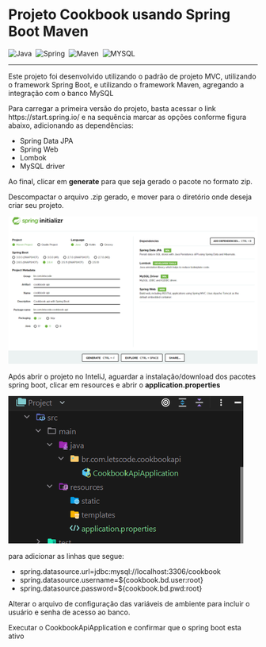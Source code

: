 # Projeto Cookbook usando Spring Boot Maven

![Java](https://img.shields.io/badge/Java-ED8B00?style=for-the-badge&logo=java&logoColor=white)&nbsp;
![Spring](https://img.shields.io/badge/Spring-GREEN?style=for-the-badge&logo=spring&logoColor=white)&nbsp;
![Maven](https://img.shields.io/badge/Maven-000000?style=for-the-badge&logo=maven&logoColor=white)&nbsp;
![MYSQL](https://img.shields.io/badge/MySQL-00758F?style=for-the-badge&logo=mysql&logoColor=white)&nbsp;

<hr>

<p>Este projeto foi desenvolvido utilizando o padrão de projeto MVC, utilizando o framework Spring Boot, e utilizando o framework Maven, agregando a integração com o banco MySQL</p>

<p>Para carregar a primeira versão do projeto, basta acessar o link https://start.spring.io/
 e na sequência marcar as opções conforme figura abaixo, adicionando as dependências: </p> 

* Spring Data JPA
* Spring Web
* Lombok
* MySQL driver

<p>Ao final, clicar em <b>generate</b> para que seja gerado o pacote no formato zip.</p>

<p>Descompactar o arquivo .zip gerado, e mover para o diretório onde deseja criar seu projeto.</p>

<img src="img/spring.png" alt="Sping Boot">

<p> Após abrir o projeto no InteliJ, aguardar a instalação/download dos pacotes spring boot, clicar em resources e abrir o <b>application.properties</b> </p>

<img src="img/resource.png" alt="Resource">

<p>para adicionar as linhas que segue: </p>

* spring.datasource.url=jdbc:mysql://localhost:3306/cookbook
* spring.datasource.username=${cookbook.bd.user:root}
* spring.datasource.password=${cookbook.bd.pwd:root}

<p>Alterar o arquivo de configuração das variáveis de ambiente para incluir o usuário e senha de acesso ao banco.</p>

<p>Executar o CookbookApiApplication e confirmar que o spring boot esta ativo </p>

